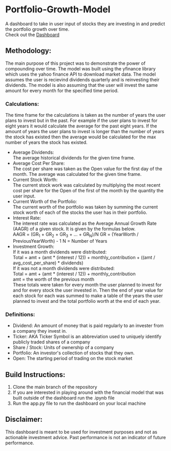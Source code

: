 # Portfolio-Growth-Model
A dashboard to take in user input of stocks they are investing in and predict the portfolio growth over time.  
Check out the [Dashboard](https://portfolio-growth-model.herokuapp.com/)  

## Methodology:  
The main purpose of this project was to demonstrate the power of compounding over time.  The model was built using the yfinance library which uses the yahoo finance API to download market data. The model assumes the user is recievind dividends quarterly and is reinvesting their dividends. The model is also assuming that the user will invest the same amount for every month for the specified time period.  

### Calculations:  
The time frame for the calculations is taken as the number of years the user plans to invest but in the past. For example if the user plans to invest for eight years it would calculate the average for the past eight years. If the amount of years the user plans to invest is longer than the number of years the stock has existed then the average would be calculated for the max number of years the stock has existed.
- Average Dividends:  
    The average historical dividends for the given time frame. 
- Average Cost Per Share:  
    The cost per share was taken as the Open value for the first day of the month. The average was calculated for the given time frame. 
- Current Stock Worth:  
    The current stock work was calculated by multiplying the most recent cost per share for the Open of the first of the month by the quantity the user input. 
- Current Worth of the Portfolio:  
    The current worth of the portfolio was taken by summing the current stock worth of each of the stocks the user has in their portfolio. 
- Interest Rate:   
    The interest rate was calculated as the Average Annual Growth Rate (AAGR) of a given stock. It is given by the formulas below.  
        AAGR = (GR<sub>1</sub> + GR<sub>2</sub> + GR<sub>3</sub> + ... + GR<sub>N</sub>)/N
        GR = (YearWorth / PreviousYearWorth) - 1
        N = Number of Years
- Investment Growth:   
    If it was a month dividends were distributed:  
        Total = amt + (amt * (interest / 12)) + monthly_contribution + ((amt / avg_cost_per_share) * dividends)   
    If it was not a month dividends were distributed:  
        Total = amt + (amt * (interest / 12)) + monthly_contribution  
    amt = the worth of the previous month   
    These totals were taken for every month the user planned to invest for and for every stock the user invested in. Then the end of year value for each stock for each     was summed to make a table of the years the user planned to invest and the total portfolio worth at the end of each year. 
    
### Definitions:  
- Dividend: An amount of money that is paid regularly to an invester from a company they invest in. 
- Ticker: AKA Ticker Symbol is an abbreviation used to uniquely identify publicly traded shares of a company
- Share / Stock: Units of ownership of a company
- Portfolio: An investor's collection of stocks that they own.
- Open: The starting period of trading on the stock market

## Build Instructions:  
1. Clone the main branch of the repository
2. If you are interested in playing around with the financial model that was built outside of the dashboard run the .ipynb file
3. Run the app.py file to run the dashboard on your local machine  

## Disclaimer:
This dashboard is meant to be used for investment purposes and not as actionable investment advice. Past performance is not an indicator of future performance.  
